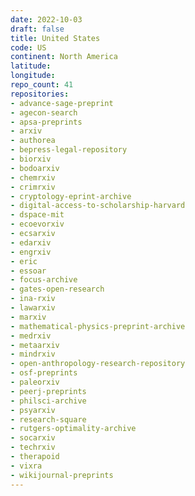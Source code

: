 ```yaml
---
date: 2022-10-03
draft: false
title: United States
code: US
continent: North America
latitude:
longitude:
repo_count: 41
repositories:
- advance-sage-preprint
- agecon-search
- apsa-preprints
- arxiv
- authorea
- bepress-legal-repository
- biorxiv
- bodoarxiv
- chemrxiv
- crimrxiv
- cryptology-eprint-archive
- digital-access-to-scholarship-harvard
- dspace-mit
- ecoevorxiv
- ecsarxiv
- edarxiv
- engrxiv
- eric
- essoar
- focus-archive
- gates-open-research
- ina-rxiv
- lawarxiv
- marxiv
- mathematical-physics-preprint-archive
- medrxiv
- metaarxiv
- mindrxiv
- open-anthropology-research-repository
- osf-preprints
- paleorxiv
- peerj-preprints
- philsci-archive
- psyarxiv
- research-square
- rutgers-optimality-archive
- socarxiv
- techrxiv
- therapoid
- vixra
- wikijournal-preprints
---
```



